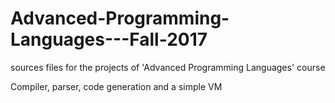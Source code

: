 # Advanced-Programming-Languages---Fall-2017
sources files for the projects of 'Advanced Programming Languages' course

Compiler, parser, code generation and a simple VM
